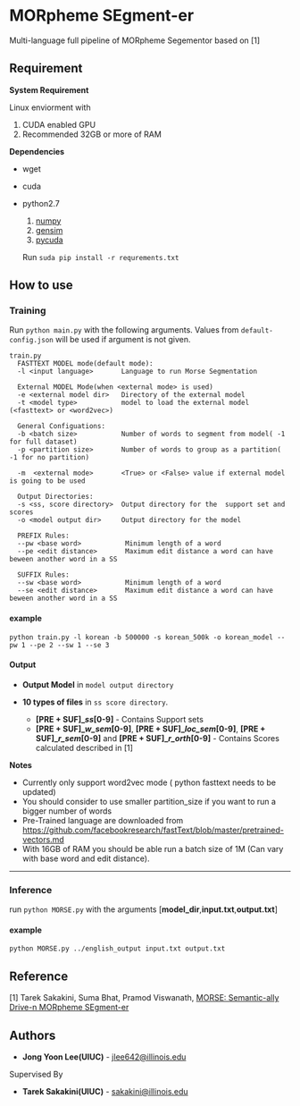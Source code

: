 # MORpheme SEgment-er

Multi-language full pipeline of MORpheme Segementor based on [1]

## Requirement

**System Requirement**

Linux enviorment with

1. CUDA enabled GPU
2. Recommended 32GB or more of RAM

**Dependencies**

* wget
* cuda
* python2.7

    1. [numpy](http://www.numpy.org/)
    2. [gensim](https://radimrehurek.com/gensim/)
    3. [pycuda](https://documen.tician.de/pycuda/)

    Run `suda pip install -r requrements.txt`    

## How to use

### Training

Run `python main.py` with the following arguments. Values from `default-config.json` will be used if argument is not given.

```
train.py
  FASTTEXT MODEL mode(default mode):
  -l <input language>       Language to run Morse Segmentation
  
  External MODEL Mode(when <external mode> is used)
  -e <external model dir>   Directory of the external model
  -t <model type>           model to load the external model (<fasttext> or <word2vec>)
  
  General Configuations:
  -b <batch size>           Number of words to segment from model( -1 for full dataset)
  -p <partition size>       Number of words to group as a partition( -1 for no partition)
  
  -m  <external mode>       <True> or <False> value if external model is going to be used
  
  Output Directories:
  -s <ss, score directory>  Output directory for the  support set and scores
  -o <model output dir>     Output directory for the model
  
  PREFIX Rules:
  --pw <base word>           Minimum length of a word
  --pe <edit distance>       Maximum edit distance a word can have beween another word in a SS
  
  SUFFIX Rules:
  --sw <base word>           Minimum length of a word
  --se <edit distance>       Maximum edit distance a word can have beween another word in a SS

```
#### example

`python train.py -l korean -b 500000 -s korean_500k -o korean_model --pw 1 --pe 2 --sw 1 --se 3`

#### Output

* **Output Model** in `model output directory`

* **10 types of files** in `ss score directory`.

    * **[PRE + SUF]__ss_[0-9]** - Contains Support sets
    * **[PRE + SUF]__w_sem_[0-9]**, **[PRE + SUF]__loc_sem_[0-9]**, **[PRE + SUF]__r_sem_[0-9]** and **[PRE + SUF]__r_orth_[0-9]** - Contains Scores calculated described in [1] 



**Notes**
* Currently only support word2vec mode ( python fasttext needs to be updated)
* You should consider to use smaller partition_size if you want to run a bigger number of words
* Pre-Trained language are downloaded from https://github.com/facebookresearch/fastText/blob/master/pretrained-vectors.md 
* With 16GB of RAM you should be able run a batch size of 1M (Can vary with base word and edit distance).

----

### Inference

run `python MORSE.py` with the arguments [**model_dir**,**input.txt**,**output.txt**]

#### example

`python MORSE.py ../english_output input.txt output.txt`



## Reference

[1] Tarek Sakakini, Suma Bhat, Pramod Viswanath, [MORSE: Semantic-ally Drive-n MORpheme SEgment-er](https://arxiv.org/abs/1702.02212)
 
## Authors

* **Jong Yoon Lee(UIUC)** - jlee642@illinois.edu

Supervised By
* **Tarek Sakakini(UIUC)** - sakakini@illinois.edu
